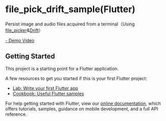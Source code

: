 # file_pick_drift_sample(Flutter)

Persist image and audio files acquired from a terminal（Using [file_picker](https://pub.dev/packages/file_picker)&[Drift](https://drift.simonbinder.eu/)）

<a href="https://vimeo.com/831394507/99a434f7bc" target="_blank">- Demo Video</a>

## Getting Started

This project is a starting point for a Flutter application.

A few resources to get you started if this is your first Flutter project:

- [Lab: Write your first Flutter app](https://flutter.dev/docs/get-started/codelab)
- [Cookbook: Useful Flutter samples](https://flutter.dev/docs/cookbook)

For help getting started with Flutter, view our
[online documentation](https://flutter.dev/docs), which offers tutorials,
samples, guidance on mobile development, and a full API reference.
